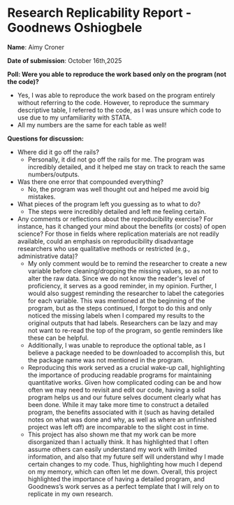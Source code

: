 # Research Replicability Report \- Goodnews Oshiogbele

**Name**: Aimy Croner

**Date of submission**: October 16th,2025

**Poll: Were you able to reproduce the work based only on the program (not the code)?**

* Yes, I was able to reproduce the work based on the program entirely without referring to the code. However, to reproduce the summary descriptive table, I referred to the code, as I was unsure which code to use due to my unfamiliarity with STATA.   
* All my numbers are the same for each table as well\!

**Questions for discussion:**

* Where did it go off the rails?  
  * Personally, it did not go off the rails for me. The program was incredibly detailed, and it helped me stay on track to reach the same numbers/outputs.  
* Was there one error that compounded everything?   
  * No, the program was well thought out and helped me avoid big mistakes.   
* What pieces of the program left you guessing as to what to do?  
  * The steps were incredibly detailed and left me feeling certain.  
* Any comments or reflections about the reproducibility exercise? For instance, has it changed your mind about the benefits (or costs) of open science? For those in fields where replication materials are not readily available, could an emphasis on reproducibility disadvantage researchers who use qualitative methods or restricted (e.g., administrative data)?   
  * My only comment would be to remind the researcher to create a new variable before cleaning/dropping the missing values, so as not to alter the raw data. Since we do not know the reader's level of proficiency, it serves as a good reminder, in my opinion. Further, I would also suggest reminding the researcher to label the categories for each variable. This was mentioned at the beginning of the program, but as the steps continued, I forgot to do this and only noticed the missing labels when I compared my results to the original outputs that had labels. Researchers can be lazy and may not want to re-read the top of the program, so gentle reminders like these can be helpful.   
  * Additionally, I was unable to reproduce the optional table, as I believe a package needed to be downloaded to accomplish this, but the package name was not mentioned in the program.   
  * Reproducing this work served as a crucial wake-up call, highlighting the importance of producing readable programs for maintaining quantitative works. Given how complicated coding can be and how often we may need to revisit and edit our code, having a solid program helps us and our future selves document clearly what has been done. While it may take more time to construct a detailed program, the benefits associated with it (such as having detailed notes on what was done and why, as well as where an unfinished project was left off) are incomparable to the slight cost in time.  
  * This project has also shown me that my work can be more disorganized than I actually think. It has highlighted that I often assume others can easily understand my work with limited information, and also that my future self will understand why I made certain changes to my code. Thus, highlighting how much I depend on my memory, which can often let me down. Overall, this project highlighted the importance of having a detailed program, and Goodnews’s work serves as a perfect template that I will rely on to replicate in my own research. 

